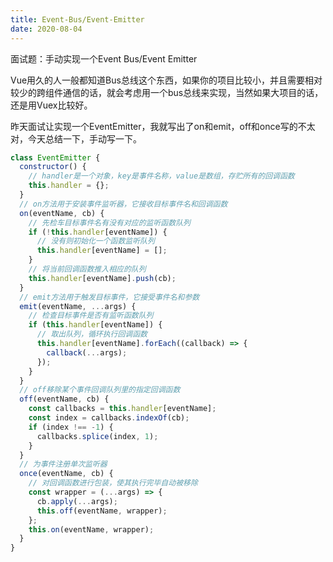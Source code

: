 ```yaml
---
title: Event-Bus/Event-Emitter
date: 2020-08-04
---
```

面试题：手动实现一个Event Bus/Event Emitter

Vue用久的人一般都知道Bus总线这个东西，如果你的项目比较小，并且需要相对较少的跨组件通信的话，就会考虑用一个bus总线来实现，当然如果大项目的话，还是用Vuex比较好。

昨天面试让实现一个EventEmitter，我就写出了on和emit，off和once写的不太对，今天总结一下，手动写一下。


```js
class EventEmitter {
  constructor() {
    // handler是一个对象，key是事件名称，value是数组，存贮所有的回调函数
    this.handler = {};
  }
  // on方法用于安装事件监听器，它接收目标事件名和回调函数
  on(eventName, cb) {
    // 先检车目标事件名有没有对应的监听函数队列
    if (!this.handler[eventName]) {
      // 没有则初始化一个函数监听队列
      this.handler[eventName] = [];
    }
    // 将当前回调函数推入相应的队列
    this.handler[eventName].push(cb);
  }
  // emit方法用于触发目标事件，它接受事件名和参数
  emit(eventName, ...args) {
    // 检查目标事件是否有监听函数队列
    if (this.handler[eventName]) {
      // 取出队列，循环执行回调函数
      this.handler[eventName].forEach((callback) => {
        callback(...args);
      });
    }
  }
  // off移除某个事件回调队列里的指定回调函数
  off(eventName, cb) {
    const callbacks = this.handler[eventName];
    const index = callbacks.indexOf(cb);
    if (index !== -1) {
      callbacks.splice(index, 1);
    }
  }
  // 为事件注册单次监听器
  once(eventName, cb) {
    // 对回调函数进行包装，使其执行完毕自动被移除
    const wrapper = (...args) => {
      cb.apply(...args);
      this.off(eventName, wrapper);
    };
    this.on(eventName, wrapper);
  }
}
```